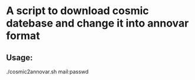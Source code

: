 # A script to download cosmic datebase and change it into annovar format

## Usage:

./cosmic2annovar.sh mail:passwd
